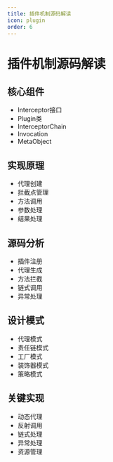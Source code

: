 ```yaml
---
title: 插件机制源码解读
icon: plugin
order: 6
---
```


# 插件机制源码解读

## 核心组件
- Interceptor接口
- Plugin类
- InterceptorChain
- Invocation
- MetaObject

## 实现原理
- 代理创建
- 拦截点管理
- 方法调用
- 参数处理
- 结果处理

## 源码分析
- 插件注册
- 代理生成
- 方法拦截
- 链式调用
- 异常处理

## 设计模式
- 代理模式
- 责任链模式
- 工厂模式
- 装饰器模式
- 策略模式

## 关键实现
- 动态代理
- 反射调用
- 链式处理
- 异常处理
- 资源管理
